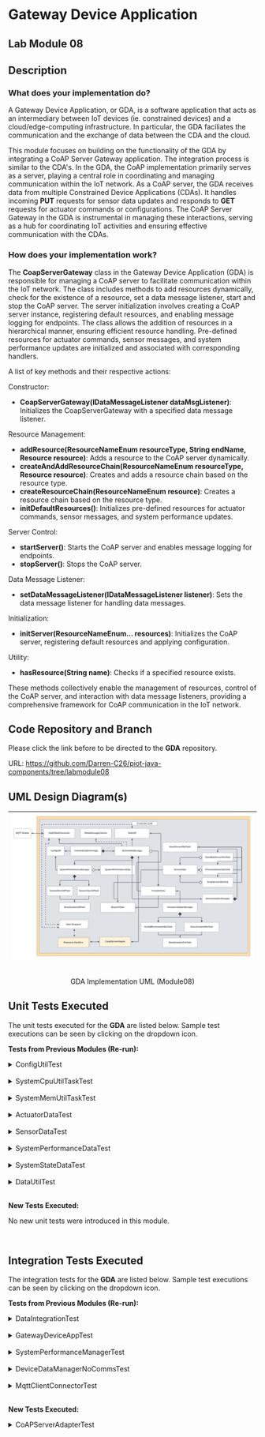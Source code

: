 # Gateway Device Application

## Lab Module 08

## Description
### What does your implementation do?
A Gateway Device Application, or GDA, is a software application that acts as an intermediary between IoT devices (ie. constrained devices) and a cloud/edge-computing infrastructure. In particular, the GDA faciliates the communication and the exchange of data between the CDA and the cloud.

This module focuses on building on the functionality of the GDA by integrating a CoAP Server Gateway application. The integration process is similar to the CDA's. In the GDA, the CoAP implementation primarily serves as a server, playing a central role in coordinating and managing communication within the IoT network. As a CoAP server, the GDA receives data from multiple Constrained Device Applications (CDAs). It handles incoming **PUT** requests for sensor data updates and responds to **GET** requests for actuator commands or configurations. The CoAP Server Gateway in the GDA is instrumental in managing these interactions, serving as a hub for coordinating IoT activities and ensuring effective communication with the CDAs.

### How does your implementation work?

The **CoapServerGateway** class in the Gateway Device Application (GDA) is responsible for managing a CoAP server to facilitate communication within the IoT network. The class includes methods to add resources dynamically, check for the existence of a resource, set a data message listener, start and stop the CoAP server. The server initialization involves creating a CoAP server instance, registering default resources, and enabling message logging for endpoints. The class allows the addition of resources in a hierarchical manner, ensuring efficient resource handling. Pre-defined resources for actuator commands, sensor messages, and system performance updates are initialized and associated with corresponding handlers. 

A list of key methods and their respective actions:

Constructor:
- **CoapServerGateway(IDataMessageListener dataMsgListener)**: Initializes the CoapServerGateway with a specified data message listener.

Resource Management:
- **addResource(ResourceNameEnum resourceType, String endName, Resource resource)**: Adds a resource to the CoAP server dynamically.
- **createAndAddResourceChain(ResourceNameEnum resourceType, Resource resource)**: Creates and adds a resource chain based on the resource type.
- **createResourceChain(ResourceNameEnum resource)**: Creates a resource chain based on the resource type.
- **initDefaultResources()**: Initializes pre-defined resources for actuator commands, sensor messages, and system performance updates.

Server Control:
- **startServer()**: Starts the CoAP server and enables message logging for endpoints.
- **stopServer()**: Stops the CoAP server.

Data Message Listener:
- **setDataMessageListener(IDataMessageListener listener)**: Sets the data message listener for handling data messages.

Initialization:
- **initServer(ResourceNameEnum... resources)**: Initializes the CoAP server, registering default resources and applying configuration.

Utility:
- **hasResource(String name)**: Checks if a specified resource exists.

These methods collectively enable the management of resources, control of the CoAP server, and interaction with data message listeners, providing a comprehensive framework for CoAP communication in the IoT network.

## Code Repository and Branch
Please click the link before to be directed to the <b>GDA</b> repository.

URL: https://github.com/Darren-C26/piot-java-components/tree/labmodule08

## UML Design Diagram(s)
<p align="center">

|![GDA Implementation UML (Module08)](image.png)</p>|
|-|

<p align="center">GDA Implementation UML (Module08)</p>

## Unit Tests Executed
The unit tests executed for the <b>GDA</b> are listed below. Sample test executions can be seen by clicking on the dropdown icon.

<b>Tests from Previous Modules (Re-run):</b>
<details close>
<summary>ConfigUtilTest</summary>

```
Nov. 10, 2023 10:27:10 P.M. programmingtheiot.common.ConfigUtil getCredentials
INFO: Successfully loaded credentials from file: ./src/test/java/programmingtheiot/part01/unit/common/DummyCredFile.props
```
</details>
<br>

<details close>
<summary>SystemCpuUtilTaskTest</summary>

```
Nov. 10, 2023 10:27:48 P.M. programmingtheiot.part01.unit.system.SystemCpuUtilTaskTest testGetTelemetryValue
INFO: Test 1: CPU Util not supported on this OS: -1.0
Nov. 10, 2023 10:27:48 P.M. programmingtheiot.part01.unit.system.SystemCpuUtilTaskTest testGetTelemetryValue
INFO: Test 2: CPU Util not supported on this OS: -1.0
Nov. 10, 2023 10:27:48 P.M. programmingtheiot.part01.unit.system.SystemCpuUtilTaskTest testGetTelemetryValue
INFO: Test 3: CPU Util not supported on this OS: -1.0
Nov. 10, 2023 10:27:48 P.M. programmingtheiot.part01.unit.system.SystemCpuUtilTaskTest testGetTelemetryValue
INFO: Test 4: CPU Util not supported on this OS: -1.0
Nov. 10, 2023 10:27:48 P.M. programmingtheiot.part01.unit.system.SystemCpuUtilTaskTest testGetTelemetryValue
INFO: Test 5: CPU Util not supported on this OS: -1.0
```
</details>

<br>

<details close>
<summary>SystemMemUtilTaskTest</summary>

```
Nov. 10, 2023 10:28:08 P.M. programmingtheiot.part01.unit.system.SystemMemUtilTaskTest testGetTelemetryValue
INFO: Test 1: Memory Util: 0.19753087
Nov. 10, 2023 10:28:08 P.M. programmingtheiot.part01.unit.system.SystemMemUtilTaskTest testGetTelemetryValue
INFO: Test 2: Memory Util: 0.19753087
Nov. 10, 2023 10:28:08 P.M. programmingtheiot.part01.unit.system.SystemMemUtilTaskTest testGetTelemetryValue
INFO: Test 3: Memory Util: 0.19753087
Nov. 10, 2023 10:28:08 P.M. programmingtheiot.part01.unit.system.SystemMemUtilTaskTest testGetTelemetryValue
INFO: Test 4: Memory Util: 0.19753087
Nov. 10, 2023 10:28:08 P.M. programmingtheiot.part01.unit.system.SystemMemUtilTaskTest testGetTelemetryValue
INFO: Test 5: Memory Util: 0.19753087
```
</details>

<br>

<details close>
<summary>ActuatorDataTest</summary>
</details>

<br>

<details close>
<summary>SensorDataTest</summary>

```
Nov. 10, 2023 10:44:05 P.M. programmingtheiot.part02.unit.data.SensorDataTest testDifferentDataInstanceUpdate
INFO: name=Foobar,typeID=0,timeStamp=2023-11-04T02:44:05.234166500Z,statusCode=0,hasError=false,locationID=gatewaydevice001,latitude=0.0,longitude=0.0,elevation=0.0,value=0.0
Nov. 10, 2023 10:44:05 P.M. programmingtheiot.part02.unit.data.SensorDataTest testDifferentDataInstanceUpdate
INFO: name=Foobar,typeID=0,timeStamp=2023-11-04T02:44:05.233465100Z,statusCode=0,hasError=false,locationID=gatewaydevice001,latitude=0.0,longitude=0.0,elevation=0.0,cpuUtil=52.5,diskUtil=0.0,memUtil=21.4
```

</details>

<br>

<details close>
<summary>SystemPerformanceDataTest</summary>

```
Nov. 10, 2023 10:45:31 P.M. programmingtheiot.part02.unit.data.SystemPerformanceDataTest testFullUpdate
INFO: Created first data obj: name=SysPerfData,typeID=0,timeStamp=2023-11-04T02:45:31.490620300Z,statusCode=0,hasError=false,locationID=gatewaydevice001,latitude=0.0,longitude=0.0,elevation=0.0,cpuUtil=0.0,diskUtil=0.0,memUtil=0.0
Nov. 10, 2023 10:45:31 P.M. programmingtheiot.part02.unit.data.SystemPerformanceDataTest testFullUpdate
INFO: Created second data obj: name=SystemPerformanceDataFooBar,typeID=0,timeStamp=2023-11-04T02:45:31.529574300Z,statusCode=0,hasError=false,locationID=gatewaydevice001,latitude=0.0,longitude=0.0,elevation=0.0,cpuUtil=10.0,diskUtil=10.0,memUtil=10.0
Nov. 10, 2023 10:45:31 P.M. programmingtheiot.part02.unit.data.SystemPerformanceDataTest testFullUpdate
INFO: Updated second data obj: name=SystemPerformanceDataFooBar,typeID=0,timeStamp=2023-11-04T02:45:31.529574300Z,statusCode=0,hasError=false,locationID=gatewaydevice001,latitude=0.0,longitude=0.0,elevation=0.0,cpuUtil=10.0,diskUtil=10.0,memUtil=10.0
Nov. 10, 2023 10:45:31 P.M. programmingtheiot.part02.unit.data.SystemPerformanceDataTest testDefaultValues
INFO: Created data obj: name=SysPerfData,typeID=0,timeStamp=2023-11-04T02:45:31.535574400Z,statusCode=0,hasError=false,locationID=gatewaydevice001,latitude=0.0,longitude=0.0,elevation=0.0,cpuUtil=0.0,diskUtil=0.0,memUtil=0.0
Nov. 10, 2023 10:45:31 P.M. programmingtheiot.part02.unit.data.SystemPerformanceDataTest testParameterUpdates
INFO: Created data obj: name=SystemPerformanceDataFooBar,typeID=0,timeStamp=2023-11-04T02:45:31.536577200Z,statusCode=0,hasError=false,locationID=gatewaydevice001,latitude=0.0,longitude=0.0,elevation=0.0,cpuUtil=10.0,diskUtil=10.0,memUtil=10.0

```
</details>

<br>

<details close>
<summary>SystemStateDataTest</summary>
</details>

<br>

<details close>
<summary>DataUtilTest</summary>
</details>

<br>


<b>New Tests Executed:</b>

No new unit tests were introduced in this module.

<br>


## Integration Tests Executed
The integration tests for the <b>GDA</b> are listed below. Sample test executions can be seen by clicking on the dropdown icon.

<b>Tests from Previous Modules (Re-run):</b>
<details close>
<summary>DataIntegrationTest</summary>

```
Nov. 10, 2023 10:55:26 P.M. programmingtheiot.part02.integration.data.DataIntegrationTest testReadActuatorDataFromCdaDataPath
INFO: 

----- [ActuatorData JSON from file to object] -----
Nov. 10, 2023 10:55:26 P.M. programmingtheiot.part02.integration.data.DataIntegrationTest testReadActuatorDataFromCdaDataPath
INFO: ActuatorData JSON from CDA: {
    "timeStamp": "2023-10-27T20:03:16.602434+00:00",
    "hasError": false,
    "name": "Not Set",
    "typeID": 0,
    "statusCode": 0,
    "latitude": 0.0,
    "longitude": 0.0,
    "elevation": 0.0,
    "locationID": "constraineddevice001",
    "value": 0.0,
    "command": 0,
    "stateData": "",
    "isResponse": false
}
Nov. 10, 2023 10:55:26 P.M. programmingtheiot.part02.integration.data.DataIntegrationTest testReadActuatorDataFromCdaDataPath
INFO: ActuatorData object: name=Not Set,typeID=0,timeStamp=2023-10-27T20:03:16.602434+00:00,statusCode=0,hasError=false,locationID=constraineddevice001,latitude=0.0,longitude=0.0,elevation=0.0,command=0,isResponse=false,value=0.0
Nov. 10, 2023 10:55:26 P.M. programmingtheiot.part02.integration.data.DataIntegrationTest testWriteSystemPerformanceDataToGdaDataPath
INFO: 

----- [SystemPerformanceData to JSON to file] -----
Nov. 10, 2023 10:55:26 P.M. programmingtheiot.part02.integration.data.DataIntegrationTest testWriteSystemPerformanceDataToGdaDataPath
INFO: Sample SystemPerformanceData JSON (validated): {"cpuUtil":0.0,"diskUtil":0.0,"memUtil":0.0,"name":"SysPerfData","timeStamp":"2023-11-04T02:55:26.860121100Z","statusCode":0,"typeID":0,"locationID":"gatewaydevice001","latitude":0.0,"longitude":0.0,"elevation":0.0,"timeStampMillis":1699066526860}
Nov. 10, 2023 10:55:26 P.M. programmingtheiot.part02.integration.data.DataIntegrationTest testWriteSystemPerformanceDataToGdaDataPath
INFO: Writing SystemPerformanceData JSON to GDA data path: \tmp\gda-data\SystemPerformanceData.dat
Nov. 10, 2023 10:55:26 P.M. programmingtheiot.part02.integration.data.DataIntegrationTest testReadSystemPerformanceDataFromCdaDataPath
INFO: 

----- [SystemPerformanceData JSON from file to object] -----
Nov. 10, 2023 10:55:26 P.M. programmingtheiot.part02.integration.data.DataIntegrationTest testReadSystemPerformanceDataFromCdaDataPath
INFO: SystemPerformanceData JSON from CDA: {
    "timeStamp": "2023-10-27T20:03:16.605231+00:00",
    "hasError": false,
    "name": "SystemPerfMsg",
    "typeID": 9000,
    "statusCode": 0,
    "latitude": 0.0,
    "longitude": 0.0,
    "elevation": 0.0,
    "locationID": "constraineddevice001",
    "cpuUtil": 0.0,
    "memUtil": 0.0,
    "diskUtil": 0.0
}
Nov. 10, 2023 10:55:26 P.M. programmingtheiot.part02.integration.data.DataIntegrationTest testReadSystemPerformanceDataFromCdaDataPath
INFO: SystemPerformanceData object: name=SystemPerfMsg,typeID=9000,timeStamp=2023-10-27T20:03:16.605231+00:00,statusCode=0,hasError=false,locationID=constraineddevice001,latitude=0.0,longitude=0.0,elevation=0.0,cpuUtil=0.0,diskUtil=0.0,memUtil=0.0
Nov. 10, 2023 10:55:26 P.M. programmingtheiot.part02.integration.data.DataIntegrationTest testWriteActuatorDataToGdaDataPath
INFO: 

----- [ActuatorData to JSON to file] -----
Nov. 10, 2023 10:55:26 P.M. programmingtheiot.part02.integration.data.DataIntegrationTest testWriteActuatorDataToGdaDataPath
INFO: Sample ActuatorData JSON (validated): {"command":0,"value":0.0,"isResponse":false,"stateData":"","name":"Not Set","timeStamp":"2023-11-04T02:55:26.884124700Z","statusCode":0,"typeID":0,"locationID":"gatewaydevice001","latitude":0.0,"longitude":0.0,"elevation":0.0,"timeStampMillis":1699066526884}
Nov. 10, 2023 10:55:26 P.M. programmingtheiot.part02.integration.data.DataIntegrationTest testWriteActuatorDataToGdaDataPath
INFO: Writing ActuatorData JSON to GDA data path: \tmp\gda-data\ActuatorData.dat
Nov. 10, 2023 10:55:26 P.M. programmingtheiot.part02.integration.data.DataIntegrationTest testWriteSensorDataToGdaDataPath
INFO: 

----- [SensorData to JSON to file] -----
Nov. 10, 2023 10:55:26 P.M. programmingtheiot.part02.integration.data.DataIntegrationTest testWriteSensorDataToGdaDataPath
INFO: Sample SensorData JSON (validated): {"value":0.0,"name":"Not Set","timeStamp":"2023-11-04T02:55:26.889151Z","statusCode":0,"typeID":0,"locationID":"gatewaydevice001","latitude":0.0,"longitude":0.0,"elevation":0.0,"timeStampMillis":1699066526889}
Nov. 10, 2023 10:55:26 P.M. programmingtheiot.part02.integration.data.DataIntegrationTest testWriteSensorDataToGdaDataPath
INFO: Writing SensorData JSON to GDA data path: \tmp\gda-data\SensorData.dat
Nov. 10, 2023 10:55:26 P.M. programmingtheiot.part02.integration.data.DataIntegrationTest testReadSensorDataFromCdaDataPath
INFO: 

----- [SensorData JSON from file to object] -----
Nov. 10, 2023 10:55:26 P.M. programmingtheiot.part02.integration.data.DataIntegrationTest testReadSensorDataFromCdaDataPath
INFO: SensorData JSON from CDA: {
    "timeStamp": "2023-10-27T20:03:16.604231+00:00",
    "hasError": false,
    "name": "Not Set",
    "typeID": 0,
    "statusCode": 0,
    "latitude": 0.0,
    "longitude": 0.0,
    "elevation": 0.0,
    "locationID": "constraineddevice001",
    "value": 0.0,
    "command": 0,
    "stateData": "",
    "isResponse": false
}
Nov. 10, 2023 10:55:26 P.M. programmingtheiot.part02.integration.data.DataIntegrationTest testReadSensorDataFromCdaDataPath
INFO: SensorData object: name=Not Set,typeID=0,timeStamp=2023-10-27T20:03:16.604231+00:00,statusCode=0,hasError=false,locationID=constraineddevice001,latitude=0.0,longitude=0.0,elevation=0.0,value=0.0

```
</details>

<br>
<details close>
<summary>GatewayDeviceAppTest</summary>

```
Nov. 10, 2023 10:56:13 P.M. programmingtheiot.gda.app.GatewayDeviceApp <init>
INFO: Initializing GDA...
Nov. 10, 2023 10:56:14 P.M. programmingtheiot.gda.app.GatewayDeviceApp startApp
INFO: Starting GDA...
Nov. 10, 2023 10:56:14 P.M. programmingtheiot.gda.system.SystemPerformanceManager startManager
INFO: SystemPerformanceManager is starting...
Nov. 10, 2023 10:56:14 P.M. programmingtheiot.gda.connection.MqttClientConnector connectClient
INFO: MQTT client connecting to broker: tcp://localhost:1883
Nov. 10, 2023 10:56:14 P.M. programmingtheiot.gda.app.DeviceDataManager startManager
INFO: Successfully connected MQTT client to broker.
Nov. 10, 2023 10:56:14 P.M. programmingtheiot.gda.connection.MqttClientConnector subscribeToTopic
INFO: Successfully subscribed to topic: PIOT/GatewayDevice/MgmtStatusMsg
Nov. 10, 2023 10:56:14 P.M. programmingtheiot.gda.connection.MqttClientConnector subscribeToTopic
INFO: Successfully subscribed to topic: PIOT/ConstrainedDevice/ActuatorResponse
Nov. 10, 2023 10:56:14 P.M. programmingtheiot.gda.connection.MqttClientConnector subscribeToTopic
INFO: Successfully subscribed to topic: PIOT/ConstrainedDevice/SensorMsg
Nov. 10, 2023 10:56:14 P.M. programmingtheiot.gda.connection.MqttClientConnector subscribeToTopic
INFO: Successfully subscribed to topic: PIOT/ConstrainedDevice/SystemPerfMsg
Nov. 10, 2023 10:56:14 P.M. programmingtheiot.gda.app.GatewayDeviceApp startApp
INFO: GDA started successfully.
Nov. 10, 2023 10:56:15 P.M. programmingtheiot.gda.system.SystemPerformanceManager handleTelemetry
INFO: CPU utilization: -1.0, Mem utilization: 0.11527055
Nov. 10, 2023 10:56:15 P.M. programmingtheiot.gda.app.DeviceDataManager handleSystemPerformanceMessage
INFO: Handling system performance message: SysPerfData
Nov. 10, 2023 10:57:15 P.M. programmingtheiot.gda.system.SystemPerformanceManager handleTelemetry
INFO: CPU utilization: -1.0, Mem utilization: 0.11527055
Nov. 10, 2023 10:57:15 P.M. programmingtheiot.gda.app.DeviceDataManager handleSystemPerformanceMessage
INFO: Handling system performance message: SysPerfData
Nov. 10, 2023 10:57:19 P.M. programmingtheiot.gda.app.GatewayDeviceApp stopApp
INFO: Stopping GDA...
Nov. 10, 2023 10:57:19 P.M. programmingtheiot.gda.system.SystemPerformanceManager stopManager
INFO: SystemPerformanceManager is stopped.
Nov. 10, 2023 10:57:19 P.M. programmingtheiot.gda.connection.MqttClientConnector unsubscribeFromTopic
INFO: Successfully unsubscribed from topic: PIOT/GatewayDevice/MgmtStatusMsg
Nov. 10, 2023 10:57:19 P.M. programmingtheiot.gda.connection.MqttClientConnector unsubscribeFromTopic
INFO: Successfully unsubscribed from topic: PIOT/ConstrainedDevice/ActuatorResponse
Nov. 10, 2023 10:57:19 P.M. programmingtheiot.gda.connection.MqttClientConnector unsubscribeFromTopic
INFO: Successfully unsubscribed from topic: PIOT/ConstrainedDevice/SensorMsg
Nov. 10, 2023 10:57:19 P.M. programmingtheiot.gda.connection.MqttClientConnector unsubscribeFromTopic
INFO: Successfully unsubscribed from topic: PIOT/ConstrainedDevice/SystemPerfMsg
Nov. 10, 2023 10:57:19 P.M. programmingtheiot.gda.connection.MqttClientConnector disconnectClient
INFO: Disconnecting MQTT client from broker: tcp://localhost:1883
Nov. 10, 2023 10:57:19 P.M. programmingtheiot.gda.app.DeviceDataManager stopManager
INFO: Successfully disconnected MQTT client from broker.
Nov. 10, 2023 10:57:19 P.M. programmingtheiot.gda.app.GatewayDeviceApp stopApp
INFO: GDA stopped successfully with exit code 0.

```
</details>

<br>

<details close>
<summary>SystemPerformanceManagerTest</summary>

```
Nov. 10, 2023 10:59:55 P.M. programmingtheiot.gda.system.SystemPerformanceManager startManager
INFO: SystemPerformanceManager is starting...
Nov. 10, 2023 10:59:56 P.M. programmingtheiot.gda.system.SystemPerformanceManager handleTelemetry
INFO: CPU utilization: -1.0, Mem utilization: 0.34567901
Nov. 10, 2023 11:00:55 P.M. programmingtheiot.gda.system.SystemPerformanceManager stopManager
INFO: SystemPerformanceManager is stopped.
```
</details>

<br>

<details close>
<summary>DeviceDataManagerNoCommsTest</summary>

```
Nov. 10, 2023 11:04:41 P.M. programmingtheiot.gda.system.SystemPerformanceManager startManager
INFO: SystemPerformanceManager is starting...
Nov. 10, 2023 11:04:41 P.M. programmingtheiot.gda.connection.MqttClientConnector connectClient
INFO: MQTT client connecting to broker: tcp://localhost:1883
Nov. 10, 2023 11:04:41 P.M. programmingtheiot.gda.app.DeviceDataManager startManager
INFO: Successfully connected MQTT client to broker.
Nov. 10, 2023 11:04:41 P.M. programmingtheiot.gda.connection.MqttClientConnector subscribeToTopic
INFO: Successfully subscribed to topic: PIOT/GatewayDevice/MgmtStatusMsg
Nov. 10, 2023 11:04:41 P.M. programmingtheiot.gda.connection.MqttClientConnector subscribeToTopic
INFO: Successfully subscribed to topic: PIOT/ConstrainedDevice/ActuatorResponse
Nov. 10, 2023 11:04:41 P.M. programmingtheiot.gda.connection.MqttClientConnector subscribeToTopic
INFO: Successfully subscribed to topic: PIOT/ConstrainedDevice/SensorMsg
Nov. 10, 2023 11:04:41 P.M. programmingtheiot.gda.connection.MqttClientConnector subscribeToTopic
INFO: Successfully subscribed to topic: PIOT/ConstrainedDevice/SystemPerfMsg
Nov. 10, 2023 11:04:42 P.M. programmingtheiot.gda.system.SystemPerformanceManager handleTelemetry
INFO: CPU utilization: -1.0, Mem utilization: 0.117573306
Nov. 10, 2023 11:04:42 P.M. programmingtheiot.gda.app.DeviceDataManager handleSystemPerformanceMessage
INFO: Handling system performance message: SysPerfData
Nov. 10, 2023 11:04:47 P.M. programmingtheiot.gda.system.SystemPerformanceManager stopManager
INFO: SystemPerformanceManager is stopped.
Nov. 10, 2023 11:04:47 P.M. programmingtheiot.gda.connection.MqttClientConnector unsubscribeFromTopic
INFO: Successfully unsubscribed from topic: PIOT/GatewayDevice/MgmtStatusMsg
Nov. 10, 2023 11:04:47 P.M. programmingtheiot.gda.connection.MqttClientConnector unsubscribeFromTopic
INFO: Successfully unsubscribed from topic: PIOT/ConstrainedDevice/ActuatorResponse
Nov. 10, 2023 11:04:48 P.M. programmingtheiot.gda.connection.MqttClientConnector unsubscribeFromTopic
INFO: Successfully unsubscribed from topic: PIOT/ConstrainedDevice/SensorMsg
Nov. 10, 2023 11:04:48 P.M. programmingtheiot.gda.connection.MqttClientConnector unsubscribeFromTopic
INFO: Successfully unsubscribed from topic: PIOT/ConstrainedDevice/SystemPerfMsg
Nov. 10, 2023 11:04:48 P.M. programmingtheiot.gda.connection.MqttClientConnector disconnectClient
INFO: Disconnecting MQTT client from broker: tcp://localhost:1883
Nov. 10, 2023 11:04:48 P.M. programmingtheiot.gda.app.DeviceDataManager stopManager
INFO: Successfully disconnected MQTT client from broker.

```
</details>
<br>

<details close>
<summary>MqttClientConnectorTest</summary>

```
Nov. 10, 2023 1:43:39 P.M. programmingtheiot.gda.connection.MqttClientConnector connectClient
INFO: MQTT client connecting to broker: tcp://localhost:1883
Nov. 10, 2023 1:43:40 P.M. programmingtheiot.gda.connection.MqttClientConnector subscribeToTopic
INFO: Successfully subscribed to topic: PIOT/GatewayDevice/MgmtStatusMsg
Nov. 10, 2023 1:43:40 P.M. programmingtheiot.gda.connection.MqttClientConnector subscribeToTopic
INFO: Successfully subscribed to topic: PIOT/ConstrainedDevice/ActuatorResponse
Nov. 10, 2023 1:43:40 P.M. programmingtheiot.gda.connection.MqttClientConnector subscribeToTopic
INFO: Successfully subscribed to topic: PIOT/ConstrainedDevice/SensorMsg
Nov. 10, 2023 1:43:40 P.M. programmingtheiot.gda.connection.MqttClientConnector subscribeToTopic
INFO: Successfully subscribed to topic: PIOT/ConstrainedDevice/SystemPerfMsg
Nov. 10, 2023 1:43:45 P.M. programmingtheiot.gda.connection.MqttClientConnector deliveryComplete
INFO: Delivered message with ID: 0
Nov. 10, 2023 1:43:45 P.M. programmingtheiot.gda.connection.MqttClientConnector messageArrived
INFO: MQTT message arrived on topic: PIOT/GatewayDevice/MgmtStatusMsg
Nov. 10, 2023 1:43:45 P.M. programmingtheiot.gda.connection.MqttClientConnector deliveryComplete
INFO: Delivered message with ID: 0
Nov. 10, 2023 1:43:45 P.M. programmingtheiot.gda.connection.MqttClientConnector messageArrived
INFO: MQTT message arrived on topic: PIOT/GatewayDevice/MgmtStatusMsg
Nov. 10, 2023 1:43:45 P.M. programmingtheiot.gda.connection.MqttClientConnector deliveryComplete
INFO: Delivered message with ID: 0
Nov. 10, 2023 1:43:45 P.M. programmingtheiot.gda.connection.MqttClientConnector messageArrived
INFO: MQTT message arrived on topic: PIOT/GatewayDevice/MgmtStatusMsg
Nov. 10, 2023 1:44:10 P.M. programmingtheiot.gda.connection.MqttClientConnector unsubscribeFromTopic
INFO: Successfully unsubscribed from topic: PIOT/GatewayDevice/MgmtStatusMsg
Nov. 10, 2023 1:44:10 P.M. programmingtheiot.gda.connection.MqttClientConnector unsubscribeFromTopic
INFO: Successfully unsubscribed from topic: PIOT/ConstrainedDevice/ActuatorResponse
Nov. 10, 2023 1:44:10 P.M. programmingtheiot.gda.connection.MqttClientConnector unsubscribeFromTopic
INFO: Successfully unsubscribed from topic: PIOT/ConstrainedDevice/SensorMsg
Nov. 10, 2023 1:44:10 P.M. programmingtheiot.gda.connection.MqttClientConnector unsubscribeFromTopic
INFO: Successfully unsubscribed from topic: PIOT/ConstrainedDevice/SystemPerfMsg
Nov. 10, 2023 1:45:15 P.M. programmingtheiot.gda.connection.MqttClientConnector disconnectClient
INFO: Disconnecting MQTT client from broker: tcp://localhost:1883
```
</details>

<br>

<b>New Tests Executed:</b>

<details close>
<summary>CoAPServerAdapterTest</summary>

```
[main] INFO org.eclipse.californium.elements.config.Configuration - defaults added COAP.
[main] INFO org.eclipse.californium.elements.config.Configuration - defaults added SYS.
[main] INFO org.eclipse.californium.elements.config.Configuration - defaults added UDP.
[main] INFO org.eclipse.californium.elements.config.Configuration - writing properties to C:\Users\Owner\Documents\Fall 2023\IoT Design and Analysis\programmingtheiot\java-components\Californium3.properties
Nov. 10, 2023 11:48:48 P.M. programmingtheiot.gda.connection.CoapServerGateway createAndAddResourceChain
INFO: Adding server resource handler chain: PIOT/ConstrainedDevice/ActuatorCmd
Nov. 10, 2023 11:48:48 P.M. programmingtheiot.gda.connection.CoapServerGateway createAndAddResourceChain
INFO: Adding server resource handler chain: PIOT/ConstrainedDevice/SensorMsg
Nov. 10, 2023 11:48:48 P.M. programmingtheiot.gda.connection.CoapServerGateway createAndAddResourceChain
INFO: Adding server resource handler chain: PIOT/ConstrainedDevice/SystemPerfMsg
[main] INFO org.eclipse.californium.core.CoapServer - Starting server
[main] INFO org.eclipse.californium.core.CoapServer - no endpoints have been defined for server, setting up server endpoint on default port 5683
[main] INFO org.eclipse.californium.core.network.RandomTokenGenerator - using tokens of 8 bytes in length
[main] INFO org.eclipse.californium.ban - Started.
[main] INFO org.eclipse.californium.core.network.CoapEndpoint - coap CoapEndpoint uses udp context
[main] INFO org.eclipse.californium.core.network.stack.BlockwiseLayer - coap BlockwiseLayer uses MAX_MESSAGE_SIZE=1024, PREFERRED_BLOCK_SIZE=512, BLOCKWISE_STATUS_LIFETIME=300000, MAX_RESOURCE_BODY_SIZE=8192, BLOCKWISE_STRICT_BLOCK2_OPTION=false
[main] INFO org.eclipse.californium.elements.UDPConnector - UDPConnector starts up 2 sender threads and 2 receiver threads
[main] INFO org.eclipse.californium.elements.UDPConnector - UDPConnector listening on /[0:0:0:0:0:0:0:0]:5683, recv buf = 65536, send buf = 65536, recv packet size = 2048
[main] INFO org.eclipse.californium.core.network.CoapEndpoint - coap Started endpoint at coap://[0:0:0:0:0:0:0:0]:5683
[main] INFO org.eclipse.californium.core.network.RandomTokenGenerator - using tokens of 8 bytes in length
[main] INFO org.eclipse.californium.core.network.CoapEndpoint - coap CoapEndpoint uses udp context
[main] INFO org.eclipse.californium.core.network.stack.BlockwiseLayer - coap BlockwiseLayer uses MAX_MESSAGE_SIZE=1024, PREFERRED_BLOCK_SIZE=512, BLOCKWISE_STATUS_LIFETIME=300000, MAX_RESOURCE_BODY_SIZE=8192, BLOCKWISE_STRICT_BLOCK2_OPTION=false
[main] INFO org.eclipse.californium.core.network.CoapEndpoint - coap Endpoint [coap://0.0.0.0:0] requires an executor to start, using default single-threaded daemon executor
[main] INFO org.eclipse.californium.elements.UDPConnector - UDPConnector starts up 2 sender threads and 2 receiver threads
[main] INFO org.eclipse.californium.elements.UDPConnector - UDPConnector listening on /[0:0:0:0:0:0:0:0]:49665, recv buf = 65536, send buf = 65536, recv packet size = 2048
[main] INFO org.eclipse.californium.core.network.CoapEndpoint - coap Started endpoint at coap://[0:0:0:0:0:0:0:0]:49665
[main] INFO org.eclipse.californium.core.network.EndpointManager - created implicit endpoint coap://[0:0:0:0:0:0:0:0]:49665 for coap
[CoapServer(main)#4] INFO org.eclipse.californium.core.network.interceptors.MessageTracer - UDP(127.0.0.1:49665) ==> req CON-GET    MID=41462, Token=F4E509AA003AF9F4, OptionSet={"Uri-Host":"localhost", "Uri-Path":[".well-known","core"]}, <empty data>
[CoapServer(main)#5] INFO org.eclipse.californium.core.network.interceptors.MessageTracer - UDP(127.0.0.1:49665) <== res ACK-2.05   MID=41462, Token=F4E509AA003AF9F4, OptionSet={"Content-Format":"application/link-format"}, "</PIOT>,</PIOT/ConstrainedDevice".. 151 bytes
Nov. 10, 2023 11:48:53 P.M. programmingtheiot.part03.integration.connection.CoapServerGatewayTest testRunSimpleCoapServerGatewayIntegration
INFO:  --> WebLink: /PIOT. Attributes: org.eclipse.californium.core.server.resources.ResourceAttributes@5a56cdac
Nov. 10, 2023 11:48:53 P.M. programmingtheiot.part03.integration.connection.CoapServerGatewayTest testRunSimpleCoapServerGatewayIntegration
INFO:  --> WebLink: /PIOT/ConstrainedDevice. Attributes: org.eclipse.californium.core.server.resources.ResourceAttributes@7c711375
Nov. 10, 2023 11:48:53 P.M. programmingtheiot.part03.integration.connection.CoapServerGatewayTest testRunSimpleCoapServerGatewayIntegration
INFO:  --> WebLink: /PIOT/ConstrainedDevice/ActuatorCmd. Attributes: org.eclipse.californium.core.server.resources.ResourceAttributes@57cf54e1
Nov. 10, 2023 11:48:53 P.M. programmingtheiot.part03.integration.connection.CoapServerGatewayTest testRunSimpleCoapServerGatewayIntegration
INFO:  --> WebLink: /PIOT/ConstrainedDevice/SensorMsg. Attributes: org.eclipse.californium.core.server.resources.ResourceAttributes@5b03b9fe
Nov. 10, 2023 11:48:53 P.M. programmingtheiot.part03.integration.connection.CoapServerGatewayTest testRunSimpleCoapServerGatewayIntegration
INFO:  --> WebLink: /PIOT/ConstrainedDevice/SystemPerfMsg. Attributes: org.eclipse.californium.core.server.resources.ResourceAttributes@37d4349f
[CoapServer(main)#6] INFO org.eclipse.californium.core.network.interceptors.MessageTracer - UDP(127.0.0.1:49665) ==> req CON-GET    MID=41463, Token=4869060C30008E16, OptionSet={"Uri-Host":"localhost", "Uri-Path":"PIOT"}, <empty data>
[CoapServer(main)#7] INFO org.eclipse.californium.core.network.interceptors.MessageTracer - UDP(127.0.0.1:49665) <== res ACK-4.05   MID=41463, Token=4869060C30008E16, OptionSet={}, <empty data>
[CoapServer(main)#8] INFO org.eclipse.californium.core.network.interceptors.MessageTracer - UDP(127.0.0.1:49665) ==> req CON-GET    MID=41464, Token=00E3B808EBF935FD, OptionSet={"Uri-Host":"localhost", "Uri-Path":["PIOT","ConstrainedDevice"]}, <empty data>
[CoapServer(main)#8] INFO org.eclipse.californium.core.network.interceptors.MessageTracer - UDP(127.0.0.1:49665) <== res ACK-4.05   MID=41464, Token=00E3B808EBF935FD, OptionSet={}, <empty data>
[CoapServer(main)#2] INFO org.eclipse.californium.core.network.interceptors.MessageTracer - UDP(127.0.0.1:49665) ==> req CON-GET    MID=41465, Token=F404E5C15DB54607, OptionSet={"Uri-Host":"localhost", "Uri-Path":["PIOT","ConstrainedDevice","SystemPerfMsg"]}, <empty data>
[CoapServer(main)#2] INFO org.eclipse.californium.core.network.interceptors.MessageTracer - UDP(127.0.0.1:49665) <== res ACK-4.05   MID=41465, Token=F404E5C15DB54607, OptionSet={}, <empty data>
[main] INFO org.eclipse.californium.core.CoapServer - Stopping server ...
[main] INFO org.eclipse.californium.core.CoapServer - Stopped server.
```
</details>

<br>